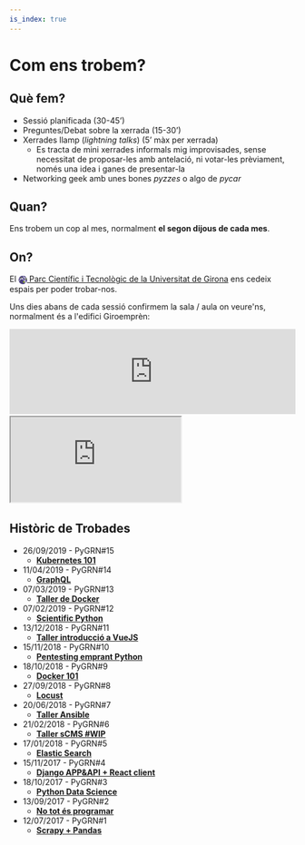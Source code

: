 ```yaml
---
is_index: true
---
```

# Com ens trobem?

## Què fem?

- Sessió planificada (30-45’)
- Preguntes/Debat sobre la xerrada (15-30’)
- Xerrades llamp (*lightning talks*) (5’ màx per xerrada)
  - Es tracta de mini xerrades informals mig improvisades, sense necessitat de proposar-les amb antelació, ni votar-les prèviament, només una idea i ganes de presentar-la
- Networking geek amb unes bones *pyzzes* o algo de *pycar*

## Quan?

Ens trobem un cop al mes, normalment **el segon dijous de cada mes**.

## On?

El [<img style='vertical-align:middle;' src="/parcudg.png" width=15px> Parc Científic i Tecnològic de la Universitat de Girona](http://www.parcudg.com/ "Parc Científic i Tecnològic de la UdG") ens cedeix espais per poder trobar-nos.


Uns dies abans de cada sessió confirmem la sala / aula on veure'ns, normalment és a l'edifici Giroemprèn:

<div class="container-responsive">
  <iframe  width=100% src="https://www.google.com/maps/embed?pb=!4v1544385083389!6m8!1m7!1serdMSwurUwtDDw0OHbjwKw!2m2!1d41.9665211632565!2d2.836472314698719!3f20.7068972688427!4f2.078120628867566!5f0.7820865974627469" frameborder="0" style="border:0" allowfullscreen></iframe>
</div>

<div class="container-responsive">
  <iframe src="https://www.google.com/maps/embed?pb=!1m14!1m8!1m3!1d1134.542114792962!2d2.836455385375202!3d41.967031868387814!3m2!1i1024!2i768!4f13.1!3m3!1m2!1s0x0%3A0x9538de9e51fb6f9c!2sParc+Cient%C3%ADfic+i+Tecnol%C3%B2gic+de+la+UdG!5e0!3m2!1sca!2ses!4v1544384427068" allowfullscreen></iframe>
</div>

## Històric de Trobades

- 26/09/2019 - PyGRN#15
  - [**Kubernetes 101**](https://github.com/pygrn/xerrades/tree/master/xerrades/2019/20190926)
- 11/04/2019 - PyGRN#14
  - [**GraphQL**](https://github.com/pygrn/xerrades/tree/master/xerrades/2019/20190411)
- 07/03/2019 - PyGRN#13
  - [**Taller de Docker**](https://github.com/pygrn/xerrades/tree/master/xerrades/2019/20190307)
- 07/02/2019 - PyGRN#12
  - [**Scientific Python**](https://github.com/pygrn/xerrades/tree/master/xerrades/2019/20190207)
- 13/12/2018 - PyGRN#11
  - [**Taller introducció a VueJS**](https://github.com/pygrn/xerrades/tree/master/xerrades/2018/20181213)
- 15/11/2018 - PyGRN#10
  - [**Pentesting emprant Python**](https://github.com/pygrn/xerrades/tree/master/xerrades/2018/20181115)
- 18/10/2018 - PyGRN#9
  - [**Docker 101**](https://github.com/pygrn/xerrades/tree/master/xerrades/2018/20181018)
- 27/09/2018 - PyGRN#8
  - [**Locust**](https://github.com/pygrn/xerrades/tree/master/xerrades/2018/20180927)
- 20/06/2018 - PyGRN#7
  - [**Taller Ansible**](https://github.com/pygrn/xerrades/tree/master/xerrades/2018/20180620)
- 21/02/2018 - PyGRN#6
  - [**Taller sCMS #WIP**](https://github.com/pygrn/xerrades/tree/master/xerrades/2018/20180221)
- 17/01/2018 - PyGRN#5
  - [**Elastic Search**](https://github.com/pygrn/xerrades/tree/master/xerrades/2018/20180117)
- 15/11/2017 - PyGRN#4
  - [**Django APP&API + React client**](https://github.com/pygrn/xerrades/tree/master/xerrades/2017/20171115)
- 18/10/2017 - PyGRN#3
  - [**Python Data Science**](https://github.com/pygrn/xerrades/tree/master/xerrades/2017/20171018)
- 13/09/2017 - PyGRN#2
  - [**No tot és programar**](https://github.com/pygrn/xerrades/tree/master/xerrades/2017/20170913)
- 12/07/2017 - PyGRN#1
  - [**Scrapy + Pandas**](https://github.com/pygrn/xerrades/tree/master/xerrades/2017/20170712)
